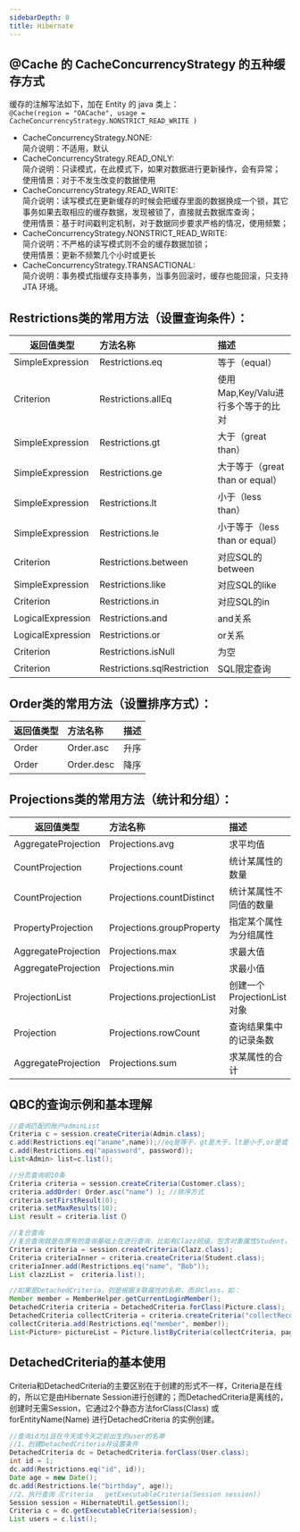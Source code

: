 ```yaml
---
sidebarDepth: 0
title: Hibernate
---
```




## @Cache 的 CacheConcurrencyStrategy 的五种缓存方式
缓存的注解写法如下，加在 Entity 的 java 类上：    
<code>@Cache(region = "OACache", usage = CacheConcurrencyStrategy.NONSTRICT_READ_WRITE )</code>

* CacheConcurrencyStrategy.NONE:   
  简介说明：不适用，默认
* CacheConcurrencyStrategy.READ_ONLY:   
  简介说明：只读模式，在此模式下，如果对数据进行更新操作，会有异常；   
  使用情景：对于不发生改变的数据使用
* CacheConcurrencyStrategy.READ_WRITE:   
  简介说明：读写模式在更新缓存的时候会把缓存里面的数据换成一个锁，其它事务如果去取相应的缓存数据，发现被锁了，直接就去数据库查询；   
  使用情景：基于时间戳判定机制，对于数据同步要求严格的情况，使用频繁；
* CacheConcurrencyStrategy.NONSTRICT_READ_WRITE:   
  简介说明：不严格的读写模式则不会的缓存数据加锁；   
  使用情景：更新不频繁几个小时或更长
* CacheConcurrencyStrategy.TRANSACTIONAL:   
  简介说明：事务模式指缓存支持事务，当事务回滚时，缓存也能回滚，只支持 JTA 环境。
  
## Restrictions类的常用方法（设置查询条件）：
| 返回值类型      | 方法名称	     | 描述  | 
| ------------- |:-------------| :----- |
| SimpleExpression      | Restrictions.eq	 | 等于（equal） |
| Criterion      | Restrictions.allEq	 | 使用Map,Key/Valu进行多个等于的比对 |
| SimpleExpression |	Restrictions.gt |	大于（great than） |
| SimpleExpression |	Restrictions.ge |	大于等于（great than or equal） |
| SimpleExpression |	Restrictions.lt |	小于（less than） |
| SimpleExpression |	Restrictions.le |	小于等于（less than or equal） |
| Criterion |	Restrictions.between |	对应SQL的between |
| SimpleExpression |	Restrictions.like |	对应SQL的like |
| Criterion |	Restrictions.in |	对应SQL的in |
| LogicalExpression |	Restrictions.and |	and关系 |
| LogicalExpression |	Restrictions.or |	or关系 |
| Criterion |	Restrictions.isNull |	为空 |
| Criterion |	Restrictions.sqlRestriction |	SQL限定查询 |

## Order类的常用方法（设置排序方式）：
| 返回值类型      | 方法名称	     | 描述  | 
| ------------- |:-------------| :----- |
| Order    | Order.asc	 | 升序 |
| Order    | Order.desc	 | 降序 |


## Projections类的常用方法（统计和分组）：
| 返回值类型      | 方法名称	     | 描述  | 
| ------------- |:-------------| :----- |
| AggregateProjection    | Projections.avg	 | 求平均值 |
| CountProjection |	Projections.count |	统计某属性的数量 |
| CountProjection |	Projections.countDistinct |	统计某属性不同值的数量 |
| PropertyProjection |	Projections.groupProperty |	指定某个属性为分组属性 |
| AggregateProjection |	Projections.max |	求最大值 |
| AggregateProjection |	Projections.min	| 求最小值 |
| ProjectionList |	Projections.projectionList | 创建一个ProjectionList对象 |
| Projection |	Projections.rowCount |	查询结果集中的记录条数 |
| AggregateProjection |	Projections.sum	 | 求某属性的合计 |
  
  
## QBC的查询示例和基本理解
```java
//查询匹配的账户adminList
Criteria c = session.createCriteria(Admin.class);
c.add(Restrictions.eq("aname",name));//eq是等于，gt是大于，lt是小于,or是或
c.add(Restrictions.eq("apassword", password));
List<Admin> list=c.list();
```
```java
//分页查询前10条
Criteria criteria = session.createCriteria(Customer.class);
criteria.addOrder( Order.asc("name") ); //排序方式
criteria.setFirstResult(0);
criteria.setMaxResults(10);
List result = criteria.list（）
```
```java
//复合查询
//复合查询就是在原有的查询基础上在进行查询，比如有Clazz班级，包含对象属性Student，那么我们希望查询 “包含学生姓名为Bob” 的班级，那么就可以使用复合查询
Criteria criteria = session.createCriteria(Clazz.class);
Criteria criteriaInner = criteria.createCriteria(Student.class);
criteriaInner.add(Restrictions.eq("name", "Bob"));
List clazzList =  criteria.list();

//如果是DetachedCriteria，则是根据关联属性的名称，而非Class，如：
Member member = MemberHelper.getCurrentLoginMember();
DetachedCriteria criteria = DetachedCriteria.forClass(Picture.class);
DetachedCriteria collectCriteria = criteria.createCriteria("collectRecordList");
collectCriteria.add(Restrictions.eq("member", member));
List<Picture> pictureList = Picture.listByCriteria(collectCriteria, page, Order.desc("updateDate"));
```

## DetachedCriteria的基本使用
Criteria和DetachedCriteria的主要区别在于创建的形式不一样，Criteria是在线的，所以它是由Hibernate Session进行创建的；而DetachedCriteria是离线的，创建时无需Session，它通过2个静态方法forClass(Class) 或 forEntityName(Name) 进行DetachedCriteria 的实例创建。
```java
//查询id为1且在今天或今天之前出生的user的名单
//1、创建DetachedCriteria并设置条件
DetachedCriteria dc = DetachedCriteria.forClass(User.class);
int id = 1;
dc.add(Restrictions.eq("id", id));
Date age = new Date();
dc.add(Restrictions.le("birthday", age));
//2、执行查询（Criteria   getExecutableCriteria(Session session)）
Session session = HibernateUtil.getSession();
Criteria c = dc.getExecutableCriteria(session);
List users = c.list();
```
